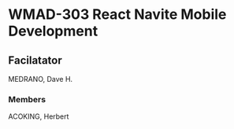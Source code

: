 # WMAD-303 React Navite Mobile Development

## Facilatator 
MEDRANO, Dave H.

### Members
ACOKING, Herbert
